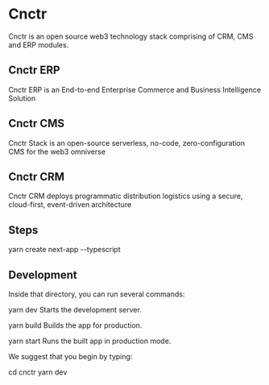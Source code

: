 # Cnctr 

Cnctr is an open source web3 technology stack comprising of CRM, CMS and ERP modules.

## Cnctr ERP
Cnctr ERP is an  End-to-end Enterprise Commerce and Business Intelligence Solution

## Cnctr CMS
Cnctr Stack is an open-source serverless, no-code, zero-configuration CMS for the web3 omniverse

## Cnctr CRM
Cnctr CRM deploys programmatic distribution logistics using a secure, cloud-first, event-driven architecture

## Steps

yarn create next-app --typescript

## Development

Inside that directory, you can run several commands:

  yarn dev
    Starts the development server.

  yarn build
    Builds the app for production.

  yarn start
    Runs the built app in production mode.

We suggest that you begin by typing:

  cd cnctr
  yarn dev
